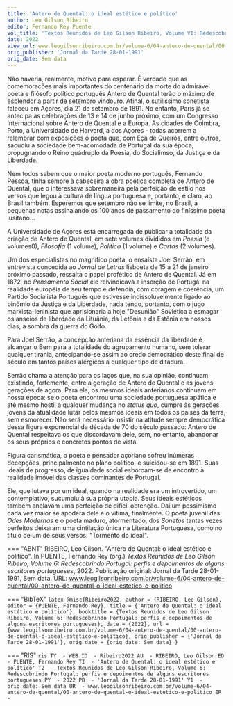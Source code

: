 ```yaml
---
title: 'Antero de Quental: o ideal estético e político'
author: Leo Gilson Ribeiro
editor: Fernando Rey Puente
vol_title: 'Textos Reunidos de Leo Gilson Ribeiro, Volume VI: Redescobrindo Portugal: perfis e depoimentos de alguns escritores portugueses'
date: 2022
view_url: www.leogilsonribeiro.com.br/volume-6/04-antero-de-quental/00-antero-de-quental-o-ideal-estetico-e-politico
orig_publisher: 'Jornal da Tarde 28-01-1991'
orig_date: Sem data
---
```


Não haveria, realmente, motivo para esperar. É verdade que as comemorações mais importantes do centenário da morte do admirável poeta e filósofo político português Antero de Quental terão o máximo de esplendor a partir de setembro vindouro. Afinal, o sutilíssimo sonetista faleceu em Açores, dia 21 de setembro de 1891. No entanto, Paris já se antecipa às celebrações de 13 e 14 de junho próximo, com um Congresso Internacional sobre Antero de Quental e a Europa. As cidades de Coimbra, Porto, a Universidade de Harvard, a dos Açores - todas acorrem a relembrar com exposições o poeta que, com Eça de Queirós, entre outros, sacudiu a sociedade bem-acomodada de Portugal da sua época, propugnando o Reino quádruplo da Poesia, do Socialimso, da Justiça e da Liberdade.

Nem todos sabem que o maior poeta moderno português, Fernando Pessoa, tinha sempre à cabeceira a obra poética completa de Antero de Quental, que o interessava sobremaneira pela perfeição de estilo nos versos que legou à cultura de língua portuguesa e, portanto, é claro, ao Brasil também. Esperemos que setembro não se limite, no Brasil, a pequenas notas assinalando os 100 anos de passamento do finíssimo poeta lusitano...

A Universidade de Açores está encarregada de publicar a totalidade da criação de Antero de Quental, em sete volumes divididos em *Poesia* (e volumes0), *Filosofia* (1 volume), *Politica* (1 volume) e *Cartas* (2 volumes).

Um dos especialistas no magnífico poeta, o ensaísta Joel Serrão, em entrevista concedida ao *Jornal de Letras* lisboeta de 15 a 21 de janeiro próximo passado, ressalta o papel profético de Antero de Quental. Já em 1872, no *Pensamento Social* ele reivindicava a inserção de Portugal na realidade européia de seu tempo e defendia, com coragem e coerência, um Partido Socialista Português que estivesse indissoluvelmente ligado ao binômio da Justiça e da Liberdade, nada tendo, portanto, com o jugo marxista-leninista que aprisionaria a hoje "Desunião" Soviética a esmagar os anseios de liberdade da Lituânia, da Letônia e da Estônia em nossos dias, à sombra da guerra do Golfo.

Para Joel Serrão, a concepção anteriana da essência da liberdade é alcançar o Bem para a totalidade do agrupamento humano, sem tolerar qualquer tirania, antecipando-se assim ao credo democrático deste final de século em tantos países alérgicos a qualquer tipo de ditadura.

Serrão chama a atenção para os laços que, na sua opinião, continuam existindo, fortemente, entre a geração de Antero de Quental e as jovens gerações de agora. Para ele, os mesmos ideais anterianos continuam em nossa época: se o poeta encontrou uma sociedade portuguesa apática e até mesmo hostil a qualquer mudança no *status quo*, cumpre às gerações jovens da atualidade lutar pelos mesmos ideais em todos os países da terra, sem esmorecer. Não será necessário insistir na atitude sempre democrática dessa figura exponencial da década de 70 do século passado: Antero de Quental respeitava os que discordavam dele, sem, no entanto, abandonar os seus próprios e concretos pontos de vista.

Figura carismática, o poeta e pensador açoriano sofreu inúmeras decepções, principalmente no plano político, e suicidou-se em 1891. Suas ideais de progresso, de igualdade social esboroam-se de encontro à realidade imóvel das classes dominantes de Portugal.

Ele, que lutava por um ideal, quando na realidade era um introvertido, um contemplativo, sucumbiu à sua própria utopia. Seus ideais estéticos também anelavam uma perfeição de difícil obtenção. Daí um pessimismo cada vez maior se apodera dele e o vitima, finalmente. O poeta juvenil das *Odes Modernas* e o poeta maduro, atormentado, dos *Sonetos* tantas vezes perfeitos deixaram uma cintilação única na Literatura Portuguesa, como no título de um de seus versos: "Tormento do ideal".


=== "ABNT"
    RIBEIRO, Leo Gilson. "Antero de Quental: o ideal estético e político". In PUENTE, Fernando Rey (org.) <em>Textos Reunidos de Leo Gilson Ribeiro, Volume 6: Redescobrindo Portugal: perfis e depoimentos de alguns escritores portugueses</em>, 2022. Publicação original: Jornal da Tarde 28-01-1991, Sem data. URL: <a href="yml_view_url">www.leogilsonribeiro.com.br/volume-6/04-antero-de-quental/00-antero-de-quental-o-ideal-estetico-e-politico</a>

=== "BibTeX"
    ```latex
    @misc{Ribeiro2022,
    author = {RIBEIRO, Leo Gilson},
    editor = {PUENTE, Fernando Rey},
    title = {'Antero de Quental: o ideal estético e político'},
    booktitle = {Textos Reunidos de Leo Gilson Ribeiro, Volume 6: Redescobrindo Portugal: perfis e depoimentos de alguns escritores portugueses},
    date = {2022},
    url = {www.leogilsonribeiro.com.br/volume-6/04-antero-de-quental/00-antero-de-quental-o-ideal-estetico-e-politico},
    orig_publisher = {'Jornal da Tarde 28-01-1991'},
    orig_date = {orig_date: Sem data}
    }
    ```

=== "RIS"
    ```ris
    TY  - WEB
    ID  - Ribeiro2022
    AU  - RIBEIRO, Leo Gilson
    ED  - PUENTE, Fernando Rey
    TI  - 'Antero de Quental: o ideal estético e político'
    T2  - Textos Reunidos de Leo Gilson Ribeiro, Volume 6: Redescobrindo Portugal: perfis e depoimentos de alguns escritores portugueses
    PY  - 2022
    PB  - 'Jornal da Tarde 28-01-1991'
    Y1  - orig_date: Sem data
    UR  - www.leogilsonribeiro.com.br/volume-6/04-antero-de-quental/00-antero-de-quental-o-ideal-estetico-e-politico
    ER  - 
    ```
